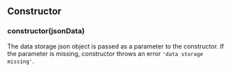 ## Constructor

### **constructor(jsonData)**

The data storage json object is passed as a parameter to the constructor. If the parameter is missing, constructor throws an error `'data storage missing'`.
